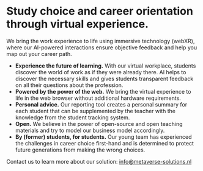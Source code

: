 # Study choice and career orientation through virtual experience.

We bring the work experience to life using immersive technology (webXR), where our AI-powered interactions ensure objective feedback and help you map out your career path.

* **Experience the future of learning.** With our virtual workplace, students discover the world of work as if they were already there. AI helps to discover the necessary skills and gives students transparent feedback on all their questions about the profession.
* **Powered by the power of the web.** We bring the virtual experience to life in the web browser without additional hardware requirements.
* **Personal advice.** Our reporting tool creates a personal summary for each student that can be supplemented by the teacher with the knowledge from the student tracking system.
* **Open.** We believe in the power of open-source and open teaching materials and try to model our business model accordingly.
* **By (former) students, for students.** Our young team has experienced the challenges in career choice first-hand and is determined to protect future generations from making the wrong choices.

Contact us to learn more about our solution:
info@metaverse-solutions.nl
